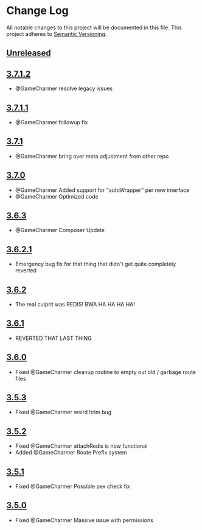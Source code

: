 # Change Log
All notable changes to this project will be documented in this file.
This project adheres to [Semantic Versioning](http://semver.org/).

## [Unreleased](https://gitlab.konghack.com/GCWorld/Routing)



## [3.7.1.2](https://gitlab.konghack.com/GCWorld/Routing/compare/3.7.1.1...3.7.1.2)
 - @GameCharmer resolve legacy issues


## [3.7.1.1](https://gitlab.konghack.com/GCWorld/Routing/compare/3.7.1...3.7.1.1)
 - @GameCharmer followup fix


## [3.7.1](https://gitlab.konghack.com/GCWorld/Routing/compare/3.7.0...3.7.1)
 - @GameCharmer bring over meta adjustment from other repo


## [3.7.0](https://gitlab.konghack.com/GCWorld/Routing/compare/3.6.2.1...3.7.0)
 - @GameCharmer Added support for "autoWrapper" per new interface
 - @GameCharmer Optimized code


## [3.6.3](https://gitlab.konghack.com/GCWorld/Routing/compare/3.6.2.1...3.6.3)
 - @GameCharmer Composer Update


## [3.6.2.1](https://gitlab.konghack.com/GCWorld/Routing/compare/3.6.2...3.6.2.1)
 - Emergency bug fix for that thing that didn't get quite completely reverted


## [3.6.2](https://gitlab.konghack.com/GCWorld/Routing/compare/3.6.1...3.6.2)
 - The real culprit was REDIS!  BWA HA HA HA HA!


## [3.6.1](https://gitlab.konghack.com/GCWorld/Routing/compare/3.6.0...3.6.1)
 - REVERTED THAT LAST THING


## [3.6.0](https://gitlab.konghack.com/GCWorld/Routing/compare/3.5.3...3.6.0)
 - Fixed @GameCharmer cleanup routine to empty out old / garbage route files


## [3.5.3](https://gitlab.konghack.com/GCWorld/Routing/compare/3.5.2...3.5.3)
 - Fixed @GameCharmer weird ltrim bug


## [3.5.2](https://gitlab.konghack.com/GCWorld/Routing/compare/3.5.1...3.5.2)
 - Fixed @GameCharmer attachRedis is now functional
 - Added @GameCharmer Route Prefix system


## [3.5.1](https://gitlab.konghack.com/GCWorld/Routing/compare/3.5.0...3.5.1)
 - Fixed @GameCharmer Possible pex check fix


## [3.5.0](https://gitlab.konghack.com/GCWorld/Routing/compare/3.4.0.1...3.5.0)
 - Fixed @GameCharmer Massive issue with permissions


